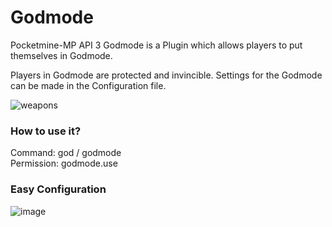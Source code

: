 # Godmode
Pocketmine-MP API 3 Godmode is a Plugin which allows players to put themselves in Godmode.

Players in Godmode are protected and invincible. Settings for the Godmode can be made in the Configuration file.

![weapons](https://user-images.githubusercontent.com/45903049/128408907-a0491d84-1b70-47a1-b029-75910073c3c6.png)

<h3> How to use it? </h3>

Command: god / godmode <br>
Permission: godmode.use<br>

<h3> Easy Configuration </h3>

![image](https://user-images.githubusercontent.com/45903049/128409128-16545b32-3bd2-48e6-9ff8-acd3cd8c5c0c.png)
